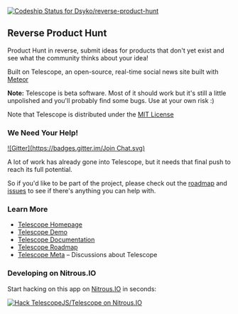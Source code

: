 [ ![Codeship Status for Dsyko/reverse-product-hunt](https://www.codeship.io/projects/35249e70-3efc-0132-7245-2664a9286cf3/status)](https://www.codeship.io/projects/43564)
## Reverse Product Hunt

Product Hunt in reverse, submit ideas for products that don't yet exist and see what the community thinks about your idea!


Built on Telescope, an open-source, real-time social news site built with [Meteor](http://meteor.com)

**Note:** Telescope is beta software. Most of it should work but it's still a little unpolished and you'll probably find some bugs. Use at your own risk :)

Note that Telescope is distributed under the [MIT License](http://opensource.org/licenses/MIT)

### We Need Your Help!
[![Gitter](https://badges.gitter.im/Join Chat.svg)](https://gitter.im/TelescopeJS/Telescope?utm_source=badge&utm_medium=badge&utm_campaign=pr-badge&utm_content=badge)

A lot of work has already gone into Telescope, but it needs that final push to reach its full potential. 

So if you'd like to be part of the project, please check out the [roadmap](https://trello.com/b/oLMMqjVL/telescope-roadmap) and [issues](https://github.com/TelescopeJS/Telescope/issues) to see if there's anything you can help with.

### Learn More

- [Telescope Homepage](http://telesc.pe)
- [Telescope Demo](http://demo2.telescopeapp.org)
- [Telescope Documentation](http://telesc.pe/docs)
- [Telescope Roadmap](https://trello.com/b/oLMMqjVL/telescope-roadmap)
- [Telescope Meta](http://meta.telesc.pe/) – Discussions about Telescope

### Developing on Nitrous.IO

Start hacking on this app on
[Nitrous.IO](https://www.nitrous.io/?utm_source=github.com&utm_campaign=Telescope&utm_medium=hackonnitrous)
in seconds:

[![Hack TelescopeJS/Telescope on Nitrous.IO](https://d3o0mnbgv6k92a.cloudfront.net/assets/hack-l-v1-3cc067e71372f6045e1949af9d96095b.png)](https://www.nitrous.io/hack_button?source=embed&runtime=nodejs&repo=TelescopeJS%2FTelescope&file_to_open=README.nitrous.md)
